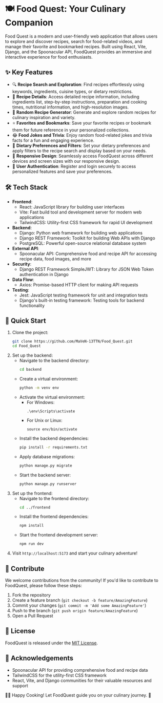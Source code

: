 # 🍽️ Food Quest: Your Culinary Companion

Food Quest is a modern and user-friendly web application that allows users to explore and discover recipes, search for food-related videos, and manage their favorite and bookmarked recipes. Built using React, Vite, Django, and the Spoonacular API, FoodQuest provides an immersive and interactive experience for food enthusiasts.

## ✨ Key Features

- 🔍 **Recipe Search and Exploration**: Find recipes effortlessly using keywords, ingredients, cuisine types, or dietary restrictions.
- 📝 **Recipe Details**: Access detailed recipe information, including ingredients list, step-by-step instructions, preparation and cooking times, nutritional information, and high-resolution images.
- 🎲 **Random Recipe Generator**: Generate and explore random recipes for culinary inspiration and variety.
- ⭐ **Favorites and Bookmarks**: Save your favorite recipes or bookmark them for future reference in your personalized collections.
- 😂 **Food Jokes and Trivia**: Enjoy random food-related jokes and trivia facts for a fun and engaging experience.
- 🥗 **Dietary Preferences and Filters**: Set your dietary preferences and apply filters to the recipe search and display based on your needs.
- 📱 **Responsive Design**: Seamlessly access FoodQuest across different devices and screen sizes with our responsive design.
- 🔐 **User Authentication**: Register and login securely to access personalized features and save your preferences.

## 🛠️ Tech Stack

- **Frontend**:
  - React: JavaScript library for building user interfaces
  - Vite: Fast build tool and development server for modern web applications
  - TailwindCSS: Utility-first CSS framework for rapid UI development
- **Backend**:
  - Django: Python web framework for building web applications
  - Django REST Framework: Toolkit for building Web APIs with Django
  - PostgreSQL: Powerful open-source relational database system
- **External API**:
  - Spoonacular API: Comprehensive food and recipe API for accessing recipe data, food images, and more
- **Security**:
  - Django REST Framework SimpleJWT: Library for JSON Web Token authentication in Django
- **Data Flow**:
  - Axios: Promise-based HTTP client for making API requests
- **Testing**:
  - Jest: JavaScript testing framework for unit and integration tests
  - Django's built-in testing framework: Testing tools for backend functionality

## 🚀 Quick Start

1. Clone the project:
   ```bash
   git clone https://github.com/MaVeN-13TTN/Food_Quest.git
   cd Food_Quest
   ```
2. Set up the backend:
   - Navigate to the backend directory:
     ```bash
     cd backend
     ```
   - Create a virtual environment:
     ```bash
     python -m venv env
     ```
   - Activate the virtual environment:
     - For Windows:
       ```
       .\env\Scripts\activate
       ```
     - For Unix or Linux:
       ```
       source env/bin/activate
       ```
   - Install the backend dependencies:
     ```bash
     pip install -r requirements.txt
     ```
   - Apply database migrations:
     ```bash
     python manage.py migrate
     ```
   - Start the backend server:
     ```bash
     python manage.py runserver
     ```
3. Set up the frontend:
   - Navigate to the frontend directory:
     ```bash
     cd ../frontend
     ```
   - Install the frontend dependencies:
     ```bash
     npm install
     ```
   - Start the frontend development server:
     ```bash
     npm run dev
     ```
4. Visit `http://localhost:5173` and start your culinary adventure!

## 🤝 Contribute

We welcome contributions from the community! If you'd like to contribute to FoodQuest, please follow these steps:

1. Fork the repository
2. Create a feature branch (`git checkout -b feature/AmazingFeature`)
3. Commit your changes (`git commit -m 'Add some AmazingFeature'`)
4. Push to the branch (`git push origin feature/AmazingFeature`)
5. Open a Pull Request

## 📜 License

FoodQuest is released under the [MIT License](https://opensource.org/licenses/MIT).

## 🙌 Acknowledgements

- Spoonacular API for providing comprehensive food and recipe data
- TailwindCSS for the utility-first CSS framework
- React, Vite, and Django communities for their valuable resources and support

👨‍🍳 Happy Cooking! Let FoodQuest guide you on your culinary journey. 🥘
